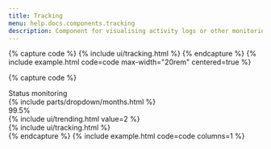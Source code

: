```yaml
---
title: Tracking
menu: help.docs.components.tracking
description: Component for visualising activity logs or other monitoring-related data.
---
```


{% capture code %}
{% include ui/tracking.html %}
{% endcapture %}
{% include example.html code=code max-width="20rem" centered=true %}

{% capture code %}
<div class="card my-3">
	 <div class="card-body">
		 <div class="d-flex align-items-center">
			 <div class="subheader">Status monitoring</div>
			 <div class="ms-auto lh-1">
				 {% include parts/dropdown/months.html %}
			 </div>
		 </div>
		 <div class="d-flex align-items-baseline">
			 <div class="h1 mb-3 me-2">99.5%</div>
			 <div class="me-auto">
				 {% include ui/trending.html value=2 %}
			 </div>
		 </div>
		 <div class="mt-2">
			 {% include ui/tracking.html %}
		 </div>
	 </div>
 </div>
{% endcapture %}
{% include example.html code=code columns=1 %}